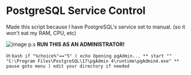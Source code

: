 # PostgreSQL Service Control

Made this script because I have PostgreSQL's service set to manual.
(so it won't eat my RAM, CPU, etc)

![image](https://github.com/user-attachments/assets/9d1442be-1790-43c5-9587-b789bb293c32)
p.s **RUN THIS AS AN ADMINISTRATOR!**

in
``bash
if "%choice%"=="5" (
    echo Opening pgAdmin...
   ** start "" "C:\Program Files\PostgreSQL\17\pgAdmin 4\runtime\pgAdmin4.exe" **
    pause
    goto menu
)
edit your directory if needed``
